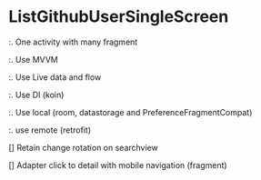 # ListGithubUserSingleScreen

:. One activity with many fragment

:. Use MVVM

:. Use Live data and flow

:. Use DI (koin)

:. Use local (room, datastorage and PreferenceFragmentCompat)

:. use remote (retrofit)


[] Retain change rotation on searchview

[] Adapter click to detail with mobile navigation (fragment)
